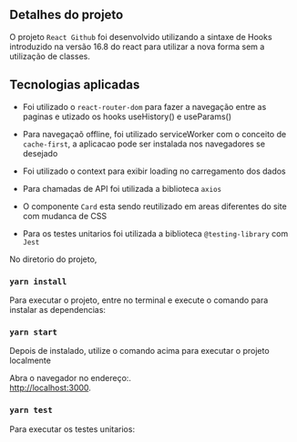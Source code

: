 ## Detalhes do projeto

O projeto `React Github` foi desenvolvido utilizando a sintaxe de Hooks introduzido na versão 16.8 do react para utilizar a nova forma sem a utilização de classes. 

## Tecnologias aplicadas

* Foi utilizado o `react-router-dom` para fazer a navegação entre as paginas e utizado os hooks useHistory() e useParams() 

* Para navegaçaõ offline, foi utilizado serviceWorker com o conceito de `cache-first`, a aplicacao pode ser instalada nos navegadores se desejado

* Foi utilizado o context para exibir loading no carregamento dos dados

* Para chamadas de API foi utilizada a biblioteca `axios`

* O componente `Card` esta sendo reutilizado em areas diferentes do site com mudanca de CSS

* Para os testes unitarios foi utilizada a biblioteca `@testing-library` com `Jest`



No diretorio do projeto,

### `yarn install`
Para executar o projeto, entre no terminal e execute o comando para instalar as dependencias:

### `yarn start`
Depois de instalado, utilize o comando acima para executar o projeto localmente

Abra o navegador no endereço:.<br />
[http://localhost:3000](http://localhost:3000).


### `yarn test`
Para executar os testes unitarios:

